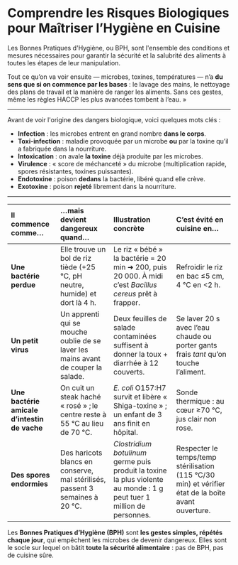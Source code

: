 #  Comprendre les Risques Biologiques pour Maîtriser l’Hygiène en Cuisine

Les Bonnes Pratiques d'Hygiène, ou BPH, sont l'ensemble des conditions et mesures nécessaires pour garantir la sécurité et la salubrité des aliments à toutes les étapes de leur manipulation.


Tout ce qu’on va voir ensuite — microbes, toxines, températures — n’a **du sens que si on commence par les bases** : le lavage des mains, le nettoyage des plans de travail et la manière de ranger les aliments. Sans ces gestes, même les règles HACCP les plus avancées tombent à l’eau. »

---

Avant de voir l'origine des dangers biologique, voici quelques mots clés :

- **Infection** : les microbes entrent en grand nombre **dans le corps**.  
- **Toxi-infection** : maladie provoquée par un microbe **ou** par la toxine qu’il a fabriquée dans la nourriture.  
- **Intoxication** : on avale **la toxine** déjà produite par les microbes.  
- **Virulence** : « score de méchanceté » du microbe (multiplication rapide, spores résistantes, toxines puissantes).  
- **Endotoxine** : poison **dedans** la bactérie, libéré quand elle crève.  
- **Exotoxine** : poison **rejeté** librement dans la nourriture.  

---

| **Il commence comme…** | …**mais devient dangereux quand…** | **Illustration concrète** | **C’est évité en cuisine en…** |
|:---|:---|:---|:---|
| **Une bactérie perdue** | Elle trouve un bol de riz tiède (+25 °C, pH neutre, humide) et dort là 4 h. | Le riz « bébé » la bactérie = 20 min ➜ 200, puis 20 000. À midi c’est *Bacillus cereus* prêt à frapper. | Refroidir le riz en bac ≤5 cm, 4 °C en <2 h. |
| **Un petit virus** | Un apprenti qui se mouche oublie de se laver les mains avant de couper la salade. | Deux feuilles de salade contaminées suffisent à donner la toux + diarrhée à 12 couverts. | Se laver 20 s avec l’eau chaude ou porter gants frais *tant* qu’on touche l’aliment. |
| **Une bactérie amicale d’intestin de vache** | On cuit un steak haché « rosé » ; le centre reste à 55 °C au lieu de 70 °C. | *E. coli* O157:H7 survit et libère « Shiga-toxine » ; un enfant de 3 ans finit en hôpital. | Sonde thermique : au cœur ≥70 °C, jus clair non rose. |
| **Des spores endormies** | Des haricots blancs en conserve, mal stérilisés, passent 3 semaines à 20 °C. | *Clostridium botulinum* germe puis produit la toxine la plus violente au monde : 1 g peut tuer 1 million de personnes. | Respecter le temps/temp stérilisation (115 °C/30 min) et vérifier état de la boîte avant ouverture. |



Les **Bonnes Pratiques d’Hygiène (BPH)** sont **les gestes simples, répétés chaque jour**, qui empêchent les microbes de devenir dangereux. Elles sont le socle sur lequel on bâtit **toute la sécurité alimentaire** : pas de BPH, pas de cuisine sûre.
